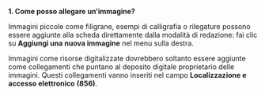 **1. Come posso allegare un’immagine?**

Immagini piccole come filigrane, esempi di calligrafia o rilegature possono essere aggiunte alla scheda direttamente dalla modalità di redazione: fai clic su **Aggiungi una nuova immagine** nel menu sulla destra.

Immagini come risorse digitalizzate dovrebbero soltanto essere aggiunte come collegamenti che puntano al deposito digitale proprietario delle immagini. Questi collegamenti vanno inseriti nel campo **Localizzazione e accesso elettronico** **(856)**.

